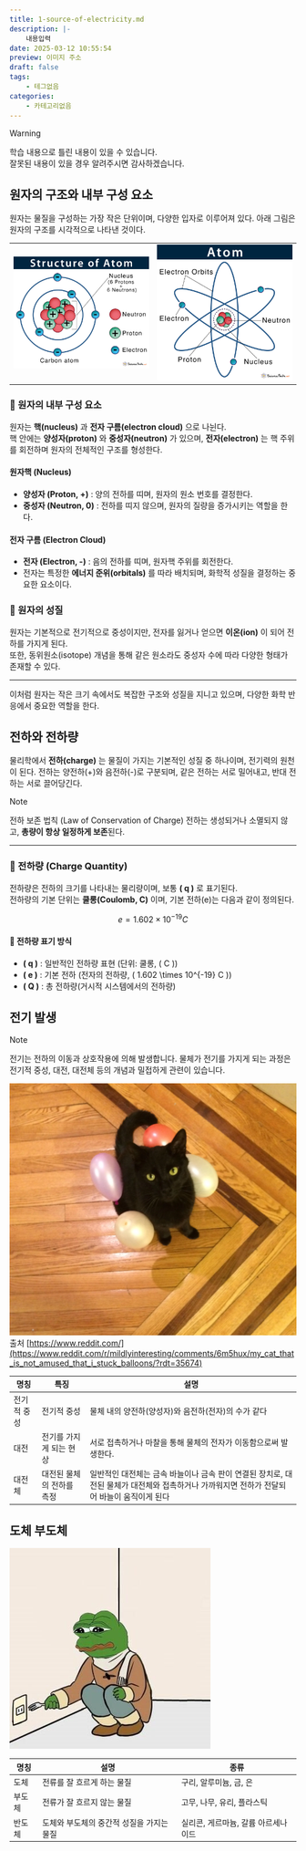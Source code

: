 ```yaml
---
title: 1-source-of-electricity.md
description: |-
    내용입력
date: 2025-03-12 10:55:54
preview: 이미지 주소
draft: false
tags:
    - 테그없음
categories:
    - 카테고리없음
---
```


> [!WARNING]
> 학습 내용으로 틀린 내용이 있을 수 있습니다. \
> 잘못된 내용이 있을 경우 알려주시면 감사하겠습니다.

## 원자의 구조와 내부 구성 요소

원자는 물질을 구성하는 가장 작은 단위이며, 다양한 입자로 이루어져 있다. 아래 그림은 원자의 구조를 시각적으로 나타낸 것이다.

| | |
| --- | --- |
| ![원자 구조](assets/Atomic-Structure.jpg) | ![원자의 구성 요소](assets/Parts-of-an-Atom-Diagram.jpg) |

### 🧪 원자의 내부 구성 요소  

원자는 **핵(nucleus)** 과 **전자 구름(electron cloud)** 으로 나뉜다.  
핵 안에는 **양성자(proton)** 와 **중성자(neutron)** 가 있으며, **전자(electron)** 는 핵 주위를 회전하며 원자의 전체적인 구조를 형성한다.

#### 원자핵 (Nucleus)  
- **양성자 (Proton, +)** : 양의 전하를 띠며, 원자의 원소 번호를 결정한다.  
- **중성자 (Neutron, 0)** : 전하를 띠지 않으며, 원자의 질량을 증가시키는 역할을 한다.

#### 전자 구름 (Electron Cloud)  
- **전자 (Electron, -)** : 음의 전하를 띠며, 원자핵 주위를 회전한다.  
- 전자는 특정한 **에너지 준위(orbitals)** 를 따라 배치되며, 화학적 성질을 결정하는 중요한 요소이다.

### 🔬 원자의 성질  
원자는 기본적으로 전기적으로 중성이지만, 전자를 잃거나 얻으면 **이온(ion)** 이 되어 전하를 가지게 된다.  
또한, 동위원소(isotope) 개념을 통해 같은 원소라도 중성자 수에 따라 다양한 형태가 존재할 수 있다.

---

이처럼 원자는 작은 크기 속에서도 복잡한 구조와 성질을 지니고 있으며, 다양한 화학 반응에서 중요한 역할을 한다.

## 전하와 전하량  

물리학에서 **전하(charge)** 는 물질이 가지는 기본적인 성질 중 하나이며, 전기력의 원천이 된다. 전하는 양전하(+)와 음전하(-)로 구분되며, 같은 전하는 서로 밀어내고, 반대 전하는 서로 끌어당긴다.

> [!NOTE]
> 전하 보존 법칙 (Law of Conservation of Charge) 
전하는 생성되거나 소멸되지 않고, **총량이 항상 일정하게 보존**된다. 

---

### 📏 전하량 (Charge Quantity)  

전하량은 전하의 크기를 나타내는 물리량이며, 보통 **\( q \)** 로 표기된다.  
전하량의 기본 단위는 **쿨롱(Coulomb, C)** 이며, 기본 전하(e)는 다음과 같이 정의된다.

$$ e = 1.602 \times 10^{-19} C $$

#### 🔹 전하량 표기 방식  
- **\( q \)** : 일반적인 전하량 표현 (단위: 쿨롱, \( C \))  
- **\( e \)** : 기본 전하 (전자의 전하량, \( 1.602 \times 10^{-19} C \))  
- **\( Q \)** : 총 전하량(거시적 시스템에서의 전하량)

## 전기 발생

> [!NOTE]
> 전기는 전하의 이동과 상호작용에 의해 발생합니다. 물체가 전기를 가지게 되는 과정은 전기적 중성, 대전, 대전체 등의 개념과 밀접하게 관련이 있습니다.

![alt text](assets/electricity-ballloon-cat.webp)
출처 [https://www.reddit.com/](https://www.reddit.com/r/mildlyinteresting/comments/6m5hux/my_cat_that_is_not_amused_that_i_stuck_balloons/?rdt=35674)

| 명칭 | 특징 | 설명 |
| --- | --- | --- |
| 전기적 중성 | 전기적 중성 | 물체 내의 양전하(양성자)와 음전하(전자)의 수가 같다 |
| 대전 | 전기를 가지게 되는 현상 | 서로 접촉하거나 마찰을 통해  물체의 전자가 이동함으로써 발생한다. |
| 대전체 | 대전된 물체의 전하를 측정 |  일반적인 대전체는 금속 바늘이나 금속 판이 연결된 장치로, 대전된 물체가 대전체와 접촉하거나 가까워지면 전하가 전달되어 바늘이 움직이게 된다 |

## 도체 부도체

![alt text](assets/electric-taste.jpg)

| 명칭 | 설명 | 종류 |
| --- | --- | --- |
| 도체 | 전류를 잘 흐르게 하는 물질 | 구리, 알루미늄, 금, 은 |
| 부도체 | 전류가 잘 흐르지 않는 물질 | 고무, 나무, 유리, 플라스틱 |
| 반도체 | 도체와 부도체의 중간적 성질을 가지는 물질 | 실리콘, 게르마늄, 갈륨 아르세나이드 |

